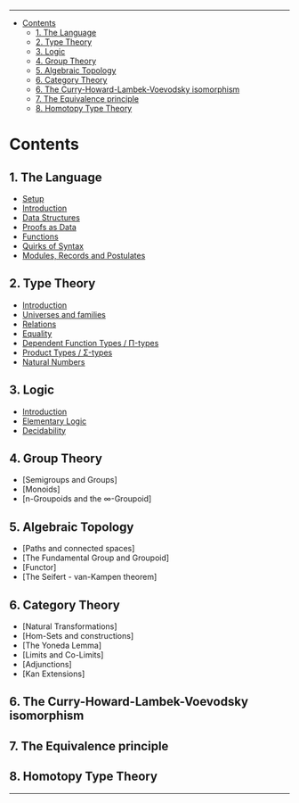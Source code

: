 <!-- START doctoc generated TOC please keep comment here to allow auto update -->
<!-- DON'T EDIT THIS SECTION, INSTEAD RE-RUN doctoc TO UPDATE -->
****

- [Contents](#contents)
  - [1. The Language](#1-the-language)
  - [2. Type Theory](#2-type-theory)
  - [3. Logic](#3-logic)
  - [4. Group Theory](#4-group-theory)
  - [5. Algebraic Topology](#5-algebraic-topology)
  - [6. Category Theory](#6-category-theory)
  - [6. The Curry-Howard-Lambek-Voevodsky isomorphism](#6-the-curry-howard-lambek-voevodsky-isomorphism)
  - [7. The Equivalence principle](#7-the-equivalence-principle)
  - [8. Homotopy Type Theory](#8-homotopy-type-theory)

<!-- END doctoc generated TOC please keep comment here to allow auto update -->


# Contents

## 1. The Language
  - [Setup](./Lang.setup.html)
  - [Introduction](./Lang.languageIntro.html)
  - [Data Structures](./Lang.dataStructures.html)
  - [Proofs as Data](./Lang.proofsAsData.html)
  - [Functions](./Lang.functions.html)
  - [Quirks of Syntax](./Lang.syntaxQuirks.html)
  - [Modules, Records and Postulates](./Lang.other.html)

## 2. Type Theory
  - [Introduction](./Types.introduction.html)
  - [Universes and families](./Types.universe.html)
  - [Relations](./Types.relations.html)
  - [Equality](./Types.equality.html)
  - [Dependent Function Types / Π-types](./Types.functions.html)
  - [Product Types / Σ-types](./Types.typeBasics.html)
  - [Natural Numbers](./Types.naturalNumbers.html)
  <!-- - [Type Equations](./Types.equations.html) -->

## 3. Logic
  - [Introduction](./Logic.introduction.html)
  - [Elementary Logic](./Logic.logicBasics.html)
  - [Decidability](./Logic.decidability.html)

## 4. Group Theory
  - [Semigroups and Groups]
  - [Monoids]
  - [n-Groupoids and the ∞-Groupoid]

## 5. Algebraic Topology
  - [Paths and connected spaces]
  - [The Fundamental Group and Groupoid]
  - [Functor]
  - [The Seifert - van-Kampen theorem]

## 6. Category Theory
  - [Natural Transformations]
  - [Hom-Sets and constructions]
  - [The Yoneda Lemma]
  - [Limits and Co-Limits]
  - [Adjunctions]
  - [Kan Extensions]

## 6. The Curry-Howard-Lambek-Voevodsky isomorphism

## 7. The Equivalence principle

## 8. Homotopy Type Theory

****

